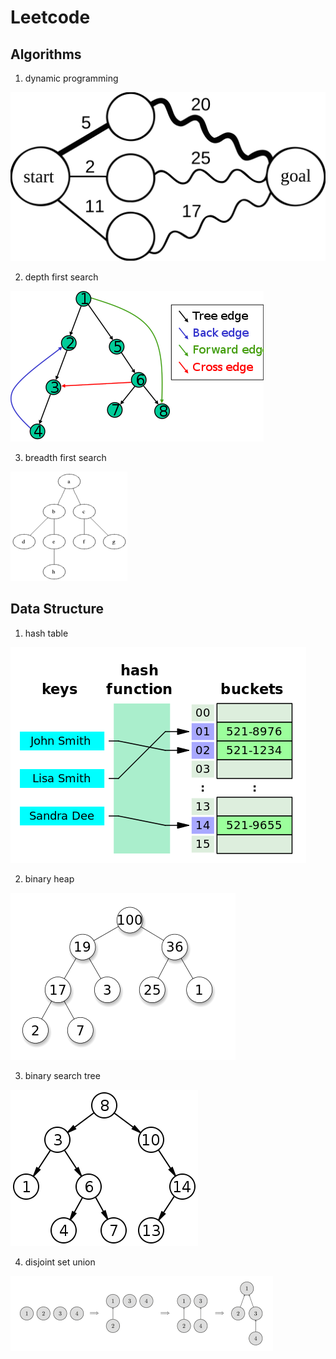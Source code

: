 # Leetcode
## Algorithms

1. dynamic programming

![dynamic programming](./images/dynamic_programming.png)

2. depth first search

![depth first](./images/dfs.png)

3. breadth first search

![breadth first search](./images/Animated_BFS.gif)

## Data Structure

1. hash table

![hash table](./images/Hash_table.png)

2. binary heap

![binary heap](./images/Max_heap.png)

3. binary search tree

![Binary_search_tree](./images/Binary_search_tree.png)

4. disjoint set union

![dsu](./images/dsu.png)
